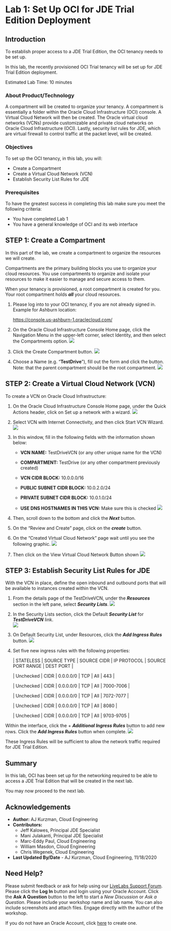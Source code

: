# Lab 1: Set Up OCI for JDE Trial Edition Deployment 


## Introduction

To establish proper access to a JDE Trial Edition, the OCI tenancy needs to be set up.

In this lab, the recently provisioned OCI Trial tenancy will be set up for JDE Trial Edition deployment.

Estimated Lab Time: 10 minutes

### About Product/Technology
 A compartment will be created to organize your tenancy. A compartment is essentially a folder within the Oracle Cloud Infrastructure (OCI) console. A Virtual Cloud Network will then be created. The Oracle virtual cloud networks (VCNs) provide customizable and private cloud networks on Oracle Cloud Infrastructure (OCI). Lastly, security list rules for JDE, which are virtual firewall to control traffic at the packet level, will be created.

### Objectives

To set up the OCI tenancy, in this lab, you will:
*   Create a Compartment
*   Create a Virtual Cloud Network (VCN)
*   Establish Security List Rules for JDE

### Prerequisites 

To have the greatest success in completing this lab make sure you meet the following criteria:
* You have completed Lab 1 
* You have a general knowledge of OCI and its web interface

## **STEP 1**: Create a Compartment 

In this part of the lab, we create a compartment to organize the resources we will create.

Compartments are the primary building blocks you use to organize your cloud resources. You use compartments to organize and isolate your resources to make it easier to manage and secure access to them.

When your tenancy is provisioned, a root compartment is created for you. Your root compartment holds ***all*** your cloud resources.

1.  Please log into to your OCI tenancy, if you are not already signed in. Example for Ashburn location:

    https://console.us-ashburn-1.oraclecloud.com/ 

2.  On the Oracle Cloud Infrastructure Console Home page, click the Navigation Menu   in the upper-left corner, select Identity, and then select the Compartments option.
    ![](./images/navigation-menu.png " ")

3.	Click the Create Compartment button.
    ![](./images/create-compartment.png " ")

4.  Choose a Name (e.g. “**TestDrive**”), fill out the form and click the   button. Note: that the parent compartment should be the root compartment.
    ![](./images/test-drive.png " ")

## **STEP 2:**  Create a Virtual Cloud Network (VCN)

To create a VCN on Oracle Cloud Infrastructure:

1.	On the Oracle Cloud Infrastructure Console Home page, under the Quick Actions header, click on Set up a network with a wizard.
    ![](./images/vcn-wizard.png " ")

2.	Select VCN with Internet Connectivity, and then click Start VCN Wizard.
    ![](./images/internet-connectivity.png " ")

3.  In this window, fill in the following fields with the information shown below:

    * **VCN NAME:**
    TestDriveVCN     (or any other unique name for the VCN)

    * **COMPARTMENT:**
        TestDrive        (or any other compartment previously created)

    * **VCN CIDR BLOCK:**
    10.0.0.0/16

    * **PUBLIC SUBNET CIDR BLOCK:**
    10.0.2.0/24

    * **PRIVATE SUBNET CIDR BLOCK:**
    10.0.1.0/24 

    * **USE DNS HOSTNAMES IN THIS VCN:**
    Make sure this is checked
        ![](./images/dns-hostname.png " ")

4.  Then, scroll down to the bottom and click the ***Next*** button.

5.	On the “Review and Create” page, click on the ***create*** button.

6.  On the “Created Virtual Cloud Network” page wait until you see the following graphic.
    ![](./images/creation-complete.png " ")

7.  Then click on the View Virtual Cloud Network Button shown
    ![](./images/vcn-button.png " ")

 
## **STEP 3:**  Establish Security List Rules for JDE 

With the VCN in place, define the open inbound and outbound ports that will be available to instances created within the VCN.

1.	From the details page of the TestDriveVCN, under the ***Resources*** section in the left pane, select ***Security Lists***. 
    ![](./images/security-lists.png " ")

2.	In the Security Lists section, click the Default ***Security List*** for ***TestDriveVCN*** link.  
    ![](./images/default-security-list.png " ")

3.	On Default Security List, under Resources, click the ***Add Ingress Rules*** button.
    ![](./images/ingress-rules.png " ")

4.  Set five new ingress rules with the following properties:
    
    | STATELESS | SOURCE TYPE | SOURCE CIDR | IP PROTOCOL | SOURCE PORT RANGE | DEST PORT |

    | Unchecked | CIDR | 0.0.0.0/0 | TCP | All | 443 |

    | Unchecked | CIDR | 0.0.0.0/0 | TCP | All | 7000-7006 |

    | Unchecked | CIDR | 0.0.0.0/0 | TCP | All | 7072-7077 |

    | Unchecked | CIDR | 0.0.0.0/0 | TCP | All | 8080 |

    | Unchecked | CIDR | 0.0.0.0/0 | TCP | All | 9703-9705 |

Within the interface, click the + ***Additional Ingress Rules*** button to add new rows. Click the ***Add Ingress Rules***  button when complete. 
    ![](./images/ingress-details.png " ")

These Ingress Rules will be sufficient to allow the network traffic required for JDE Trial Edition.

## Summary

In this lab, OCI has been set up for the networking required to be able to access a JDE Trial Edition that will be created in the next lab.

You may now proceed to the next lab.

## Acknowledgements
* **Author:** AJ Kurzman, Cloud Engineering
* **Contributors:**
    * Jeff Kalowes, Principal JDE Specialist
    * Mani Julakanti, Principal JDE Specialist
    * Marc-Eddy Paul, Cloud Engineering
    * William Masdon, Cloud Engineering
    * Chris Wegenek, Cloud Engineering 
* **Last Updated By/Date** - AJ Kurzman, Cloud Engineering, 11/18/2020


## Need Help?
Please submit feedback or ask for help using our [LiveLabs Support Forum](https://community.oracle.com/tech/developers/categories/migrate-saas-to-oci). Please click the **Log In** button and login using your Oracle Account. Click the **Ask A Question** button to the left to start a *New Discussion* or *Ask a Question*.  Please include your workshop name and lab name.  You can also include screenshots and attach files.  Engage directly with the author of the workshop.

If you do not have an Oracle Account, click [here](https://profile.oracle.com/myprofile/account/create-account.jspx) to create one.
